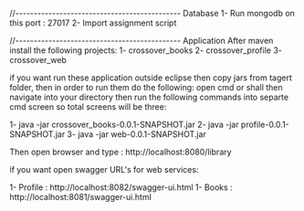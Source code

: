 //--------------------------------------------- Database
1- Run mongodb on this port : 27017
2- Import assignment script

//--------------------------------------------- Application
After maven install the following projects:
1- crossover_books
2- crossover_profile
3- crossover_web

if you want run these application outside eclipse then copy jars from tagert folder, 
then in order to run them do the following:
open cmd or shall then navigate into your directory then run the following commands into separte cmd screen so total screens will be three:

1- java -jar crossover_books-0.0.1-SNAPSHOT.jar
2- java -jar profile-0.0.1-SNAPSHOT.jar
3- java -jar web-0.0.1-SNAPSHOT.jar

Then open browser and type : http://localhost:8080/library

if you want open swagger URL's for web services:

1- Profile : http://localhost:8082/swagger-ui.html
1- Books : http://localhost:8081/swagger-ui.html